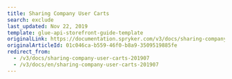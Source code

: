 ```yaml
---
title: Sharing Company User Carts
search: exclude
last_updated: Nov 22, 2019
template: glue-api-storefront-guide-template
originalLink: https://documentation.spryker.com/v3/docs/sharing-company-user-carts-201907
originalArticleId: 01c046ca-b559-46f0-b8a9-3509519885fe
redirect_from:
  - /v3/docs/sharing-company-user-carts-201907
  - /v3/docs/en/sharing-company-user-carts-201907
---
```



